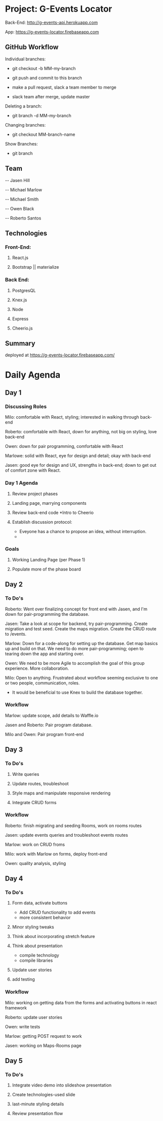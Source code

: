 # Project: G-Events Locator

Back-End: http://g-events-api.herokuapp.com

App: https://g-events-locator.firebaseapp.com

## GitHub Workflow

Individual branches:

- git checkout -b MM-my-branch

- git push and commit to this branch

- make a pull request, slack a team member to merge

- slack team after merge, update master

Deleting a branch:

- git branch -d MM-my-branch

Changing branches:

- git checkout MM-branch-name

Show Branches:

- git branch



## Team

-- Jasen Hill

-- Michael Marlow

-- Michael Smith

-- Owen Black

-- Roberto Santos

## Technologies

### Front-End:

1) React.js

2) Bootstrap || materialize

### Back End:

1) PostgresQL

2) Knex.js

3) Node

4) Express

5) Cheerio.js

## Summary

deployed at https://g-events-locator.firebaseapp.com/

# Daily Agenda

## Day 1

### Discussing Roles

Milo: comfortable with React, styling; interested in walking through back-end

Roberto: comfortable with React, down for anything, not big on styling, love back-end

Owen: down for pair programming, comfortable with React

Marlowe: solid with React, eye for design and detail; okay with back-end

Jasen: good eye for design and UX, strengths in back-end; down to get out of comfort zone with React.

### Day 1 Agenda

1. Review project phases

2. Landing page, marrying components

3. Review back-end code
    *Intro to Cheerio

4. Establish discussion protocol:
    * Eveyone has a chance to propose an idea, without interruption.
    * 

### Goals

1. Working Landing Page (per Phase 1)

2. Populate more of the phase board

## Day 2

### To Do's

Roberto: Went over finalizing concept for front end with Jasen, and I'm down for pair-programming the database.

Jasen: Take a look at scope for backend, try pair-programming. Create migration and test seed. Create the maps migration. Create the CRUD route to /events.

Marlow: Down for a code-along for setting up the database. Get map basics up and build on that. We need to do more pair-programming; open to tearing down the app and starting over.

Owen: We need to be more Agile to accomplish the goal of this group experience. More collaboration. 

Milo: Open to anything. Frustrated about workflow seeming exclusive to one or two people, communication, roles.

* It would be beneficial to use Knex to build the database together.

### Workflow

Marlow: update scope, add details to Waffle.io

Jasen and Roberto: Pair program database.

Milo and Owen: Pair program front-end

## Day 3

### To Do's

1. Write queries

2. Update routes, troubleshoot

3. Style maps and manipulate responsive rendering

4. Integrate CRUD forms

### Workflow

Roberto: finish migrating and seeding Rooms, work on rooms routes

Jasen: update events queries and troubleshoot events routes

Marlow: work on CRUD froms

Milo: work with Marlow on forms, deploy front-end

Owen: quality analysis, styling

## Day 4

### To Do's

1. Form data, activate buttons
    * Add CRUD functionality to add events
    * more consistent behavior

2. Minor styling tweaks

3. Think about incorporating stretch feature

4. Think about presentation
    * compile technology
    * compile libraries

5. Update user stories

6. add testing


### Workflow

Milo: working on getting data from the forms and activating buttons in react framework

Roberto: update user stories

Owen: write tests

Marlow: getting POST request to work

Jasen: working on Maps-Rooms page

## Day 5

### To Do's

1. Integrate video demo into slideshow presentation

2. Create technologies-used slide

3. last-minute styling details

4. Review presentation flow



